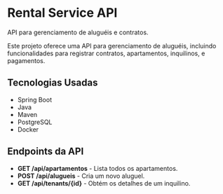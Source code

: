 
# Rental Service API
API para gerenciamento de aluguéis e contratos.


Este projeto oferece uma API para gerenciamento de aluguéis, incluindo funcionalidades para registrar contratos, apartamentos, inquilinos, e pagamentos.


## Tecnologias Usadas
- Spring Boot
- Java
- Maven
- PostgreSQL
- Docker


## Endpoints da API

- **GET /api/apartamentos** - Lista todos os apartamentos.
- **POST /api/alugueis** - Cria um novo aluguel.
- **GET /api/tenants/{id}** - Obtém os detalhes de um inquilino.


